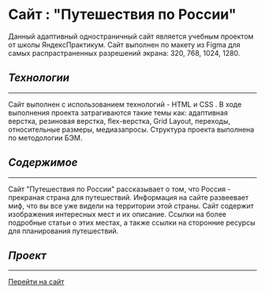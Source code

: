 # **Сайт : "Путешествия по России"**
Данный адаптивный одностраничный сайт является учебным проектом от школы ЯндексПрактикум.
Сайт выполнен по макету из Figma для самых распрастраненных разрешений экрана: 320, 768, 1024, 1280.
## ***Технологии***
***
Сайт выполнен с использованием технологий - HTML и CSS .
В ходе выполнения проекта затрагиваются такие темы как: адаптивная верстка, резиновая верстка, flex-верстка, Grid Layout, переходы, относительные размеры, медиазапросы.
Структура проекта выполнена по методологии БЭМ.
## ***Содержимое***
***
Сайт "Путешествия по России" рассказывает о том, что Россия - прекраная страна для путешествий.
Информация на сайте развеевает миф, что вы все уже видели на территории этой страны. Сайт содержит изображения интересных мест и их описание. Ссылки на более подробные статьи о этих местах, а также ссылки на сторонние ресурсы для планирования путешествий.
## ***Проект***
***
[Перейти на сайт]("https://buntashova.github.io/russian-travel/index.html")

